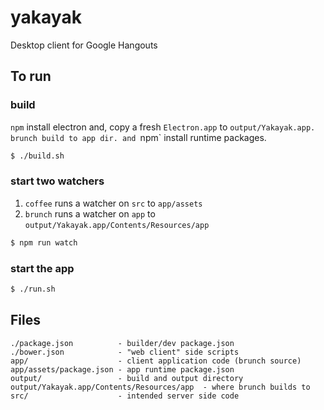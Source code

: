 yakayak
=======

Desktop client for Google Hangouts

## To run

### build

`npm` install electron and, copy a fresh `Electron.app` to
`output/Yakayak.app. brunch build to app dir. and `npm` install
runtime packages.

```bash
$ ./build.sh
```

### start two watchers

1. `coffee` runs a watcher on `src` to `app/assets`
2. `brunch` runs a watcher on `app` to `output/Yakayak.app/Contents/Resources/app`

```bash
$ npm run watch
```

### start the app

```bash
$ ./run.sh
```

## Files

```
./package.json          - builder/dev package.json
./bower.json            - "web client" side scripts
app/                    - client application code (brunch source)
app/assets/package.json - app runtime package.json
output/                 - build and output directory
output/Yakayak.app/Contents/Resources/app  - where brunch builds to
src/                    - intended server side code
```

